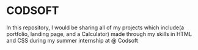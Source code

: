# CODSOFT
In this repository, I would be sharing all of my projects which include(a portfolio, landing page, and a Calculator) made through my skills in HTML and CSS during my summer internship at @ Codsoft
